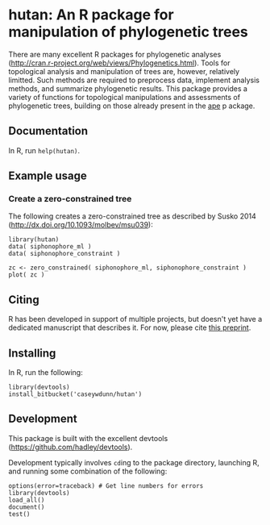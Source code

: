 # hutan: An R package for manipulation of phylogenetic trees

There are many excellent R packages for phylogenetic analyses 
(http://cran.r-project.org/web/views/Phylogenetics.html). Tools for 
topological analysis and manipulation of trees are, however, 
relatively limitted. Such methods are required to preprocess data, 
implement analysis methods, and summarize phylogenetic results.
This package provides a variety of functions for topological 
manipulations and assessments of phylogenetic trees, building on 
those already present in the 
[ape](http://cran.r-project.org/web/packages/ape/index.html) p
ackage.


## Documentation

In R, run `help(hutan)`.

## Example usage

### Create a zero-constrained tree

The following creates a zero-constrained tree as described by Susko 2014 
(http://dx.doi.org/10.1093/molbev/msu039):

	library(hutan)
	data( siphonophore_ml )
	data( siphonophore_constraint )

	zc <- zero_constrained( siphonophore_ml, siphonophore_constraint )
	plot( zc )

## Citing

R has been developed in support of multiple projects, but doesn't yet 
have a dedicated manuscript that describes it. For now, please cite 
[this preprint](http://dx.doi.org/10.1101/005264).

## Installing

In R, run the following:

    library(devtools)
    install_bitbucket('caseywdunn/hutan')

## Development

This package is built with the excellent devtools 
(https://github.com/hadley/devtools).

Development typically involves `cd`ing to the package directory, launching R, 
and running some combination of the following: 
	
	options(error=traceback) # Get line numbers for errors
    library(devtools)
    load_all()
    document()
    test()
    
